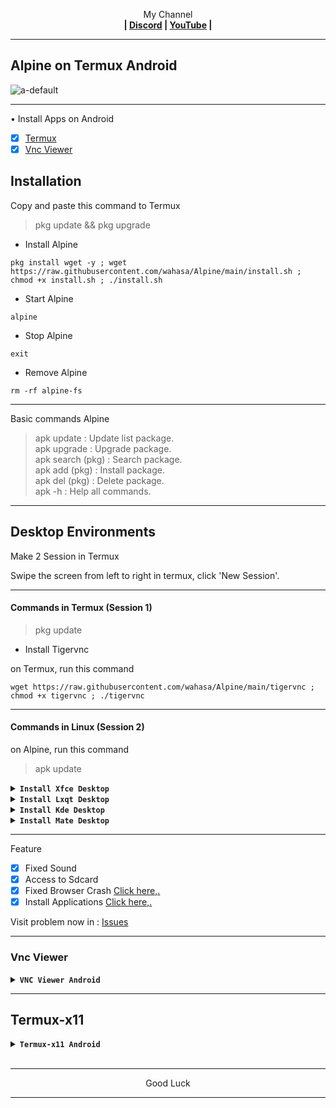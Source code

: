 
<p align="center">My Channel</br><b>
| <a href="https://discord.gg/GCehyym">Discord</a> | <a href="https://youtube.com/channel/UC3sLb7eZCu72iv3G1yUhUHQ">YouTube</a> |</b></p>

---
## Alpine on Termux Android
![a-default](https://github.com/wahasa/Alpine/assets/69626847/83b5456d-5d43-4d03-b88d-f69888bc0326)

---
• Install Apps on Android
- [x] [Termux](https://apkcombo.com/termux/com.termux/)
- [x] [Vnc Viewer](https://play.google.com/store/apps/details?id=com.realvnc.viewer.android)

## Installation

Copy and paste this command to Termux
> pkg update && pkg upgrade

* Install Alpine

```
pkg install wget -y ; wget https://raw.githubusercontent.com/wahasa/Alpine/main/install.sh ; chmod +x install.sh ; ./install.sh
```

* Start Alpine
```
alpine
```

* Stop Alpine
```
exit
```

* Remove Alpine
```
rm -rf alpine-fs
```

---
Basic commands Alpine
> apk update : Update list package.</br>
> apk upgrade : Upgrade package.</br>
> apk search (pkg) : Search package.</br>
> apk add (pkg) : Install package.</br>
> apk del (pkg) : Delete package.</br>
> apk -h : Help all commands.

---
## Desktop Environments

Make 2 Session in Termux

Swipe the screen from left to right in termux, click 'New Session'.

---
#### Commands in Termux (Session 1)
> pkg update
* Install Tigervnc

on Termux, run this command
```
wget https://raw.githubusercontent.com/wahasa/Alpine/main/tigervnc ; chmod +x tigervnc ; ./tigervnc
```

---
#### Commands in Linux (Session 2)
on Alpine, run this command
> apk update

<details><summary><b><code>Install Xfce Desktop</code></b></summary>
<p align="center"><img src="https://github.com/wahasa/Alpine/raw/main/Image/xfce.jpg"</p>

```
apk add wget ; wget https://raw.githubusercontent.com/wahasa/Alpine/main/Desktop/de-xfce.sh ; chmod +x de-xfce.sh ; ./de-xfce.sh
```
</details>

<details><summary><b><code>Install Lxqt Desktop</code></b></summary>
<p align="center"><img src="https://github.com/wahasa/Alpine/raw/main/Image/lxqt.jpg"</p>

```
apk add wget ; wget https://raw.githubusercontent.com/wahasa/Alpine/main/Desktop/de-lxqt.sh ; chmod +x de-lxqt.sh ; ./de-lxqt.sh
```
</details>

<details><summary><b><code>Install Kde Desktop</code></b></summary>
<p align="center"><img src="https://github.com/wahasa/Alpine/raw/main/Image/kde.jpg"</p>

```
apk add wget ; wget https://raw.githubusercontent.com/wahasa/Alpine/main/Desktop/de-kde.sh ; chmod +x de-kde.sh ; ./de-kde.sh
```
</details>

<details><summary><b><code>Install Mate Desktop</code></b></summary>
<p align="center"><img src="https://github.com/wahasa/Alpine/raw/main/Image/mate.jpg"</p>

```
apk add wget ; wget https://raw.githubusercontent.com/wahasa/Alpine/main/de-mate.sh ; chmod +x de-mate.sh ; ./de-mate.sh
```
</details>

---
Feature
- [x] Fixed Sound
- [x] Access to Sdcard
- [x] Fixed Browser Crash [Click here,.](https://github.com/wahasa/Alpine/issues/1#issuecomment-1283386128)
- [x] Install Applications [Click here,.](https://github.com/wahasa/Alpine/tree/main/Apps)

Visit problem now in : [Issues](https://github.com/wahasa/Alpine/issues)

---
### Vnc Viewer 
<details></br>
<summary><b><code>VNC Viewer Android</code></b></summary>

* Start Vnc Server

In Session 1 (Termux), run this command
> vncstart

To Session 2 (Alpine), run this command
> vncstart

---
* Open Vnc Viewer

Add (+) VNC Client to connect, fill with :

Address
```
localhost:1
```

Name
```
Alpine Desktop
```

To disconnect VNC Client, click (X) on the right.

---
* Stop Vnc Server

In Session 1 (Termux), run this command
> vncstop

Close session with 'exit'.

To Session 2 (Alpine), run this command
> ctrl + c (2X)
</details>

---
## Termux-x11
<details></br>
<summary><b><code>Termux-x11 Android</code></b></summary>

> Click Here <
</details>
</br>

---
<p align="center">Good Luck</p>

---
